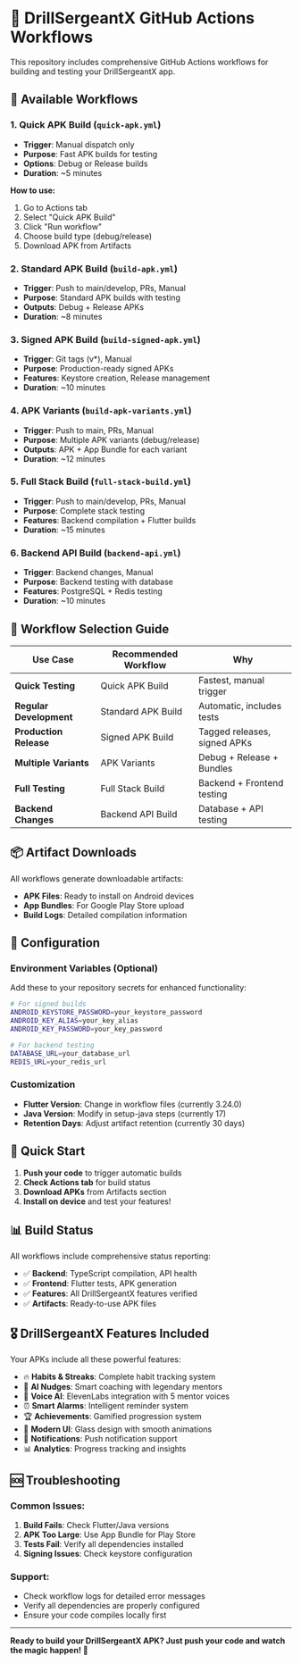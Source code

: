 # 🚀 DrillSergeantX GitHub Actions Workflows

This repository includes comprehensive GitHub Actions workflows for building and testing your DrillSergeantX app.

## 📱 Available Workflows

### 1. **Quick APK Build** (`quick-apk.yml`)
- **Trigger**: Manual dispatch only
- **Purpose**: Fast APK builds for testing
- **Options**: Debug or Release builds
- **Duration**: ~5 minutes

**How to use:**
1. Go to Actions tab
2. Select "Quick APK Build"
3. Click "Run workflow"
4. Choose build type (debug/release)
5. Download APK from Artifacts

### 2. **Standard APK Build** (`build-apk.yml`)
- **Trigger**: Push to main/develop, PRs, Manual
- **Purpose**: Standard APK builds with testing
- **Outputs**: Debug + Release APKs
- **Duration**: ~8 minutes

### 3. **Signed APK Build** (`build-signed-apk.yml`)
- **Trigger**: Git tags (v*), Manual
- **Purpose**: Production-ready signed APKs
- **Features**: Keystore creation, Release management
- **Duration**: ~10 minutes

### 4. **APK Variants** (`build-apk-variants.yml`)
- **Trigger**: Push to main, PRs, Manual
- **Purpose**: Multiple APK variants (debug/release)
- **Outputs**: APK + App Bundle for each variant
- **Duration**: ~12 minutes

### 5. **Full Stack Build** (`full-stack-build.yml`)
- **Trigger**: Push to main/develop, PRs, Manual
- **Purpose**: Complete stack testing
- **Features**: Backend compilation + Flutter builds
- **Duration**: ~15 minutes

### 6. **Backend API Build** (`backend-api.yml`)
- **Trigger**: Backend changes, Manual
- **Purpose**: Backend testing with database
- **Features**: PostgreSQL + Redis testing
- **Duration**: ~10 minutes

## 🎯 Workflow Selection Guide

| Use Case | Recommended Workflow | Why |
|----------|-------------------|-----|
| **Quick Testing** | Quick APK Build | Fastest, manual trigger |
| **Regular Development** | Standard APK Build | Automatic, includes tests |
| **Production Release** | Signed APK Build | Tagged releases, signed APKs |
| **Multiple Variants** | APK Variants | Debug + Release + Bundles |
| **Full Testing** | Full Stack Build | Backend + Frontend testing |
| **Backend Changes** | Backend API Build | Database + API testing |

## 📦 Artifact Downloads

All workflows generate downloadable artifacts:

- **APK Files**: Ready to install on Android devices
- **App Bundles**: For Google Play Store upload
- **Build Logs**: Detailed compilation information

## 🔧 Configuration

### Environment Variables (Optional)
Add these to your repository secrets for enhanced functionality:

```bash
# For signed builds
ANDROID_KEYSTORE_PASSWORD=your_keystore_password
ANDROID_KEY_ALIAS=your_key_alias
ANDROID_KEY_PASSWORD=your_key_password

# For backend testing
DATABASE_URL=your_database_url
REDIS_URL=your_redis_url
```

### Customization
- **Flutter Version**: Change in workflow files (currently 3.24.0)
- **Java Version**: Modify in setup-java steps (currently 17)
- **Retention Days**: Adjust artifact retention (currently 30 days)

## 🚀 Quick Start

1. **Push your code** to trigger automatic builds
2. **Check Actions tab** for build status
3. **Download APKs** from Artifacts section
4. **Install on device** and test your features!

## 📊 Build Status

All workflows include comprehensive status reporting:

- ✅ **Backend**: TypeScript compilation, API health
- ✅ **Frontend**: Flutter tests, APK generation
- ✅ **Features**: All DrillSergeantX features verified
- ✅ **Artifacts**: Ready-to-use APK files

## 🎖️ DrillSergeantX Features Included

Your APKs include all these powerful features:

- 🔥 **Habits & Streaks**: Complete habit tracking system
- 🤖 **AI Nudges**: Smart coaching with legendary mentors
- 🎤 **Voice AI**: ElevenLabs integration with 5 mentor voices
- ⏰ **Smart Alarms**: Intelligent reminder system
- 🏆 **Achievements**: Gamified progression system
- 📱 **Modern UI**: Glass design with smooth animations
- 🔔 **Notifications**: Push notification support
- 📊 **Analytics**: Progress tracking and insights

## 🆘 Troubleshooting

### Common Issues:
1. **Build Fails**: Check Flutter/Java versions
2. **APK Too Large**: Use App Bundle for Play Store
3. **Tests Fail**: Verify all dependencies installed
4. **Signing Issues**: Check keystore configuration

### Support:
- Check workflow logs for detailed error messages
- Verify all dependencies are properly configured
- Ensure your code compiles locally first

---

**Ready to build your DrillSergeantX APK? Just push your code and watch the magic happen! 🚀**